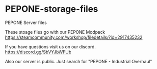 # PEPONE-storage-files
PEPONE Server files

These stoage files go with our PEPONE Modpack https://steamcommunity.com/workshop/filedetails/?id=2917435232

If you have questions visit us on our discord. https://discord.gg/SbVYJbWFUb

Also our server is public.  Just search for "PEPONE - Industrial Overhaul"
